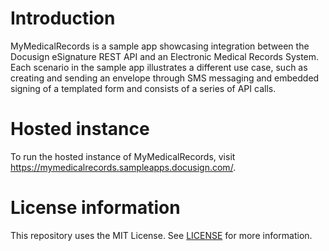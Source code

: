 # Introduction
MyMedicalRecords is a sample app showcasing integration between the Docusign eSignature REST API and an Electronic Medical Records System. Each scenario in the sample app illustrates a different use case, such as creating and sending an envelope through SMS messaging and embedded signing of a templated form and consists of a series of API calls.


# Hosted instance
To run the hosted instance of MyMedicalRecords, visit https://mymedicalrecords.sampleapps.docusign.com/.

# License information
This repository uses the MIT License. See [LICENSE](./LICENSE) for more information.
